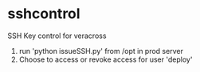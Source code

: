 # sshcontrol
SSH Key control for veracross

1. run 'python issueSSH.py' from /opt in prod server
2. Choose to access or revoke access for user 'deploy'
